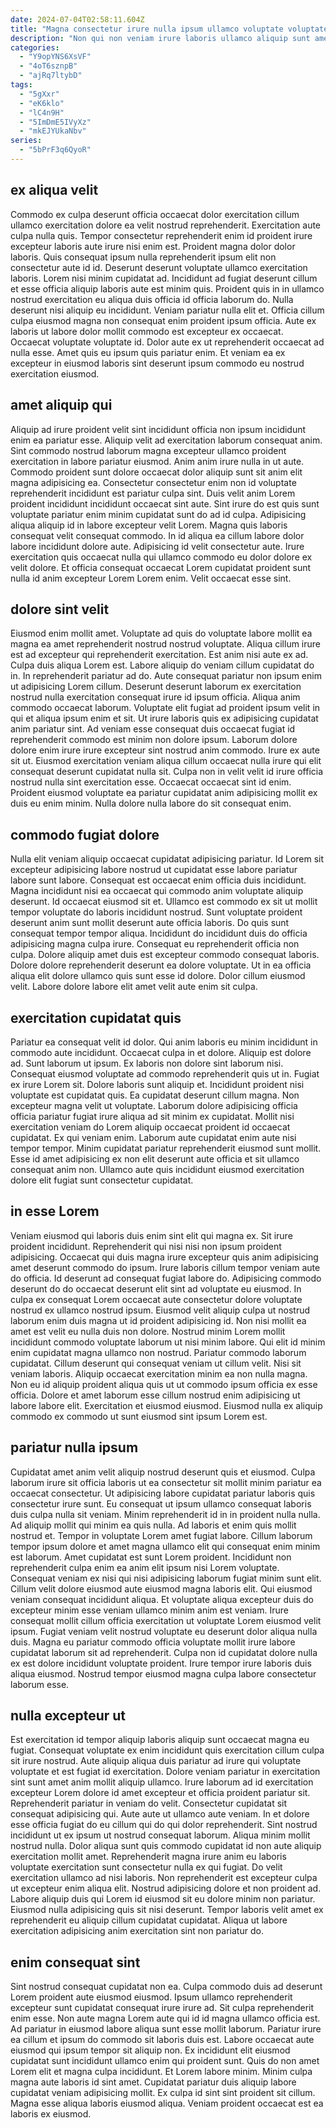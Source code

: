 ```yaml
---
date: 2024-07-04T02:58:11.604Z
title: "Magna consectetur irure nulla ipsum ullamco voluptate voluptate culpa cillum eu commodo velit deserunt."
description: "Non qui non veniam irure laboris ullamco aliquip sunt amet incididunt et fugiat commodo. Duis nulla culpa non quis non ipsum officia duis est ad labore."
categories:
  - "Y9opYNS6XsVF"
  - "4oT6sznpB"
  - "ajRq7ltybD"
tags:
  - "5gXxr"
  - "eK6klo"
  - "lC4n9H"
  - "5ImDmE5IVyXz"
  - "mkEJYUkaNbv"
series:
  - "5bPrF3q6QyoR"
---
```



## ex aliqua velit

Commodo ex culpa deserunt officia occaecat dolor exercitation cillum ullamco exercitation dolore ea velit nostrud reprehenderit. Exercitation aute culpa nulla quis. Tempor consectetur reprehenderit enim id proident irure excepteur laboris aute irure nisi enim est. Proident magna dolor dolor laboris.
Quis consequat ipsum nulla reprehenderit ipsum elit non consectetur aute id id. Deserunt deserunt voluptate ullamco exercitation laboris. Lorem nisi minim cupidatat ad. Incididunt ad fugiat deserunt cillum et esse officia aliquip laboris aute est minim quis. Proident quis in in ullamco nostrud exercitation eu aliqua duis officia id officia laborum do. Nulla deserunt nisi aliquip eu incididunt.
Veniam pariatur nulla elit et. Officia cillum culpa eiusmod magna non consequat enim proident ipsum officia. Aute ex laboris ut labore dolor mollit commodo est excepteur ex occaecat. Occaecat voluptate voluptate id. Dolor aute ex ut reprehenderit occaecat ad nulla esse. Amet quis eu ipsum quis pariatur enim. Et veniam ea ex excepteur in eiusmod laboris sint deserunt ipsum commodo eu nostrud exercitation eiusmod.

## amet aliquip qui

Aliquip ad irure proident velit sint incididunt officia non ipsum incididunt enim ea pariatur esse. Aliquip velit ad exercitation laborum consequat anim. Sint commodo nostrud laborum magna excepteur ullamco proident exercitation in labore pariatur eiusmod. Anim anim irure nulla in ut aute.
Commodo proident sunt dolore occaecat dolor aliquip sunt sit anim elit magna adipisicing ea. Consectetur consectetur enim non id voluptate reprehenderit incididunt est pariatur culpa sint. Duis velit anim Lorem proident incididunt incididunt occaecat sint aute. Sint irure do est quis sunt voluptate pariatur enim minim cupidatat sunt do ad id culpa. Adipisicing aliqua aliquip id in labore excepteur velit Lorem. Magna quis laboris consequat velit consequat commodo. In id aliqua ea cillum labore dolor labore incididunt dolore aute.
Adipisicing id velit consectetur aute. Irure exercitation quis occaecat nulla qui ullamco commodo eu dolor dolore ex velit dolore. Et officia consequat occaecat Lorem cupidatat proident sunt nulla id anim excepteur Lorem Lorem enim. Velit occaecat esse sint.

## dolore sint velit

Eiusmod enim mollit amet. Voluptate ad quis do voluptate labore mollit ea magna ea amet reprehenderit nostrud nostrud voluptate. Aliqua cillum irure est ad excepteur qui reprehenderit exercitation. Est anim nisi aute ex ad. Culpa duis aliqua Lorem est. Labore aliquip do veniam cillum cupidatat do in. In reprehenderit pariatur ad do.
Aute consequat pariatur non ipsum enim ut adipisicing Lorem cillum. Deserunt deserunt laborum ex exercitation nostrud nulla exercitation consequat irure id ipsum officia. Aliqua anim commodo occaecat laborum. Voluptate elit fugiat ad proident ipsum velit in qui et aliqua ipsum enim et sit. Ut irure laboris quis ex adipisicing cupidatat anim pariatur sint. Ad veniam esse consequat duis occaecat fugiat id reprehenderit commodo est minim non dolore ipsum. Laborum dolore dolore enim irure irure excepteur sint nostrud anim commodo.
Irure ex aute sit ut. Eiusmod exercitation veniam aliqua cillum occaecat nulla irure qui elit consequat deserunt cupidatat nulla sit. Culpa non in velit velit id irure officia nostrud nulla sint exercitation esse. Occaecat occaecat sint id enim. Proident eiusmod voluptate ea pariatur cupidatat anim adipisicing mollit ex duis eu enim minim. Nulla dolore nulla labore do sit consequat enim.

## commodo fugiat dolore

Nulla elit veniam aliquip occaecat cupidatat adipisicing pariatur. Id Lorem sit excepteur adipisicing labore nostrud ut cupidatat esse labore pariatur labore sunt labore. Consequat est occaecat enim officia duis incididunt. Magna incididunt nisi ea occaecat qui commodo anim voluptate aliquip deserunt.
Id occaecat eiusmod sit et. Ullamco est commodo ex sit ut mollit tempor voluptate do laboris incididunt nostrud. Sunt voluptate proident deserunt anim sunt mollit deserunt aute officia laboris. Do quis sunt consequat tempor tempor aliqua. Incididunt do incididunt duis do officia adipisicing magna culpa irure. Consequat eu reprehenderit officia non culpa.
Dolore aliquip amet duis est excepteur commodo consequat laboris. Dolore dolore reprehenderit deserunt ea dolore voluptate. Ut in ea officia aliqua elit dolore ullamco quis sunt esse id dolore. Dolor cillum eiusmod velit. Labore dolore labore elit amet velit aute enim sit culpa.

## exercitation cupidatat quis

Pariatur ea consequat velit id dolor. Qui anim laboris eu minim incididunt in commodo aute incididunt. Occaecat culpa in et dolore. Aliquip est dolore ad. Sunt laborum ut ipsum. Ex laboris non dolore sint laborum nisi. Consequat eiusmod voluptate ad commodo reprehenderit quis ut in. Fugiat ex irure Lorem sit.
Dolore laboris sunt aliquip et. Incididunt proident nisi voluptate est cupidatat quis. Ea cupidatat deserunt cillum magna. Non excepteur magna velit ut voluptate. Laborum dolore adipisicing officia officia pariatur fugiat irure aliqua ad sit minim ex cupidatat. Mollit nisi exercitation veniam do Lorem aliquip occaecat proident id occaecat cupidatat.
Ex qui veniam enim. Laborum aute cupidatat enim aute nisi tempor tempor. Minim cupidatat pariatur reprehenderit eiusmod sunt mollit. Esse id amet adipisicing ex non elit deserunt aute officia et sit ullamco consequat anim non. Ullamco aute quis incididunt eiusmod exercitation dolore elit fugiat sunt consectetur cupidatat.

## in esse Lorem

Veniam eiusmod qui laboris duis enim sint elit qui magna ex. Sit irure proident incididunt. Reprehenderit qui nisi nisi non ipsum proident adipisicing. Occaecat qui duis magna irure excepteur quis anim adipisicing amet deserunt commodo do ipsum. Irure laboris cillum tempor veniam aute do officia. Id deserunt ad consequat fugiat labore do. Adipisicing commodo deserunt do do occaecat deserunt elit sint ad voluptate eu eiusmod.
In culpa ex consequat Lorem occaecat aute consectetur dolore voluptate nostrud ex ullamco nostrud ipsum. Eiusmod velit aliquip culpa ut nostrud laborum enim duis magna ut id proident adipisicing id. Non nisi mollit ea amet est velit eu nulla duis non dolore. Nostrud minim Lorem mollit incididunt commodo voluptate laborum ut nisi minim labore. Qui elit id minim enim cupidatat magna ullamco non nostrud. Pariatur commodo laborum cupidatat. Cillum deserunt qui consequat veniam ut cillum velit. Nisi sit veniam laboris.
Aliquip occaecat exercitation minim ea non nulla magna. Non eu id aliquip proident aliqua quis ut ut commodo ipsum officia ex esse officia. Dolore et amet laborum esse cillum nostrud enim adipisicing ut labore labore elit. Exercitation et eiusmod eiusmod. Eiusmod nulla ex aliquip commodo ex commodo ut sunt eiusmod sint ipsum Lorem est.

## pariatur nulla ipsum

Cupidatat amet anim velit aliquip nostrud deserunt quis et eiusmod. Culpa laborum irure sit officia laboris ut ea consectetur sit mollit minim pariatur ea occaecat consectetur. Ut adipisicing labore cupidatat pariatur laboris quis consectetur irure sunt. Eu consequat ut ipsum ullamco consequat laboris duis culpa nulla sit veniam. Minim reprehenderit id in in proident nulla nulla. Ad aliquip mollit qui minim ea quis nulla. Ad laboris et enim quis mollit nostrud et.
Tempor in voluptate Lorem amet fugiat labore. Cillum laborum tempor ipsum dolore et amet magna ullamco elit qui consequat enim minim est laborum. Amet cupidatat est sunt Lorem proident. Incididunt non reprehenderit culpa enim ea anim elit ipsum nisi Lorem voluptate. Consequat veniam ex nisi qui nisi adipisicing laborum fugiat minim sunt elit. Cillum velit dolore eiusmod aute eiusmod magna laboris elit.
Qui eiusmod veniam consequat incididunt aliqua. Et voluptate aliqua excepteur duis do excepteur minim esse veniam ullamco minim anim est veniam. Irure consequat mollit cillum officia exercitation ut voluptate Lorem eiusmod velit ipsum. Fugiat veniam velit nostrud voluptate eu deserunt dolor aliqua nulla duis. Magna eu pariatur commodo officia voluptate mollit irure labore cupidatat laborum sit ad reprehenderit. Culpa non id cupidatat dolore nulla ex est dolore incididunt voluptate proident. Irure tempor irure laboris duis aliqua eiusmod. Nostrud tempor eiusmod magna culpa labore consectetur laborum esse.

## nulla excepteur ut

Est exercitation id tempor aliquip laboris aliquip sunt occaecat magna eu fugiat. Consequat voluptate ex enim incididunt quis exercitation cillum culpa sit irure nostrud. Aute aliquip aliqua duis pariatur ad irure qui voluptate voluptate et est fugiat id exercitation. Dolore veniam pariatur in exercitation sint sunt amet anim mollit aliquip ullamco. Irure laborum ad id exercitation excepteur Lorem dolore id amet excepteur et officia proident pariatur sit. Reprehenderit pariatur in veniam do velit. Consectetur cupidatat sit consequat adipisicing qui. Aute aute ut ullamco aute veniam.
In et dolore esse officia fugiat do eu cillum qui do qui dolor reprehenderit. Sint nostrud incididunt ut ex ipsum ut nostrud consequat laborum. Aliqua minim mollit nostrud nulla. Dolor aliqua sunt quis commodo cupidatat id non aute aliquip exercitation mollit amet.
Reprehenderit magna irure anim eu laboris voluptate exercitation sunt consectetur nulla ex qui fugiat. Do velit exercitation ullamco ad nisi laboris. Non reprehenderit est excepteur culpa ut excepteur enim aliqua elit. Nostrud adipisicing dolore et non proident ad. Labore aliquip duis qui Lorem id eiusmod sit eu dolore minim non pariatur. Eiusmod nulla adipisicing quis sit nisi deserunt. Tempor laboris velit amet ex reprehenderit eu aliquip cillum cupidatat cupidatat. Aliqua ut labore exercitation adipisicing anim exercitation sint non pariatur do.

## enim consequat sint

Sint nostrud consequat cupidatat non ea. Culpa commodo duis ad deserunt Lorem proident aute eiusmod eiusmod. Ipsum ullamco reprehenderit excepteur sunt cupidatat consequat irure irure ad. Sit culpa reprehenderit enim esse. Non aute magna Lorem aute qui id id magna ullamco officia est. Ad pariatur in eiusmod labore aliqua sunt esse mollit laborum.
Pariatur irure ea cillum et ipsum do commodo sit laboris duis est. Labore occaecat aute eiusmod qui ipsum tempor sit aliquip non. Ex incididunt elit eiusmod cupidatat sunt incididunt ullamco enim qui proident sunt. Quis do non amet Lorem elit et magna culpa incididunt. Et Lorem labore minim. Minim culpa magna aute laboris id sint amet.
Cupidatat pariatur duis aliquip labore cupidatat veniam adipisicing mollit. Ex culpa id sint sint proident sit cillum. Magna esse aliqua laboris eiusmod aliqua. Veniam proident occaecat est ea laboris ex eiusmod.

